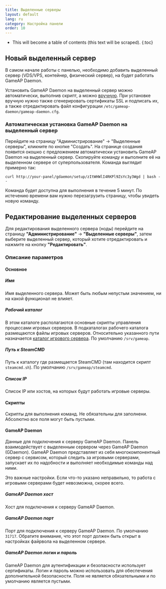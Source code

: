 ```yaml
---
title: Выделенные серверы
layout: default
lang: ru
category: Настройка панели
order: 10
---
```


* This will become a table of contents (this text will be scraped).
{:toc}

## Новый выделенный сервер

В самом начале работы с панелью, необходимо добавить выделенный сервер (VDS/VPS, контейнер, физический сервер), на будет работать GameAP Daemon.

Установить GameAP Daemon на выделенный сервер можно автоматически, выполнив скрипт, а можно [вручную](/ru/gameap_daemon.html). При установке вручную нужно также сгенерировать сертификаты SSL и подписать их, а также отредактировать файл конфигурации `/etc/gameap-daemon/gameap-daemon.cfg`.

### Автоматическая установка GameAP Daemon на выделенный сервер

Перейдите на страницу "Администрирование" -> "Выделенные серверы", кликните по кнопке "Создать".
На странице создания появится окошко с предложением автоматически установить GameAP Daemon на выделенный сервер. Скопируйте команду и выполните её на выделенном сервере от суперпользователя. Команда выглядит примерно так:
```
curl http://your-panel/gdaemon/setup/zItWHWlI4RKPl9ZsYc3y3Wgd | bash --
```
Команда будет доступна для выполнения в течение 5 минут. По истечению времени вам нужно перезагрузить страницу, чтобы увидеть новую команду.

## Редактирование выделенных серверов

Для редактирования выделенного сервера (ноды) перейдите на страницу **"Администрирование"** -> **"Выделенные серверы"**, затем 
выберите выделенный сервер, который хотите отредактировать и нажмите на кнопку **"Редактировать"**.

### Описание параметров

#### Основное

##### Имя

Имя выделенного сервера. Может быть любым непустым значением, ни на какой функционал не влияет.

##### Рабочий каталог

В этом каталоге располагаются основные скрипты управления процессами игровых серверов. В подкаталогах
рабочего каталога размещаются файлы игровых серверов. Относительно указанного пути назначается 
[каталог игрового сервера](/ru/gameap_configure/game_servers.html#каталог). По умолчанию `/srv/gameap`.

##### Путь к SteamCMD

Путь к каталогу где размещается SteamCMD (там находится скрипт `steamcmd.sh`). По умолчанию `/srv/gameap/steamcmd`.

##### Список IP

Список IP или хостов, на которых будут работать игровые серверы.

#### Скрипты

Скрипты для выполнения команд. Не обязательны для заполнени. Абсолютно все поля могут быть пустыми.

#### GameAP Daemon

Данные для подключения к серверу GameAP Daemon. Панель взаимодействует с выделенным сервером через GameAP Daemon 
(GDaemon). GameAP Daemon представляет из себя многокомпонентный сервер с сервисом, который следить за игровыми
серверами, запускает их по надобности и выполняет необходимые команды над ними.

Это важные настройки. Если что-то указано неправильно, то работа с игровыми серверами будет невозможна, скорее всего.

##### GameAP Daemon хост

Хост для подключения к серверу GameAP Daemon.

##### GameAP Daemon порт

Порт для подключения к серверу GameAP Daemon. По умолчанию `31717`. Обратите внимание, что этот порт должен быть
открыт в настройках файрвола на выделенном сервере.

##### GameAP Daemon логин и пароль

GameAP Daemon для аутентификации и безопасности использует сертификаты. Логин и пароль можно использовать для обеспечения
дополнительной безопасности. Поля не является обязательными и по умолчанию является пустыми.
